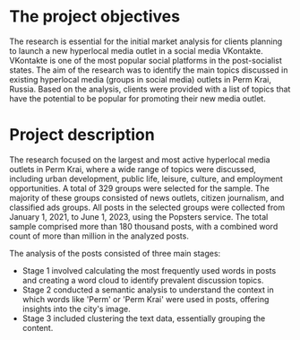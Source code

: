 # The project objectives 
The research is essential for the initial market analysis for clients planning to launch a new hyperlocal media outlet in a social media VKontakte. VKontakte is  one of the most popular social platforms in the post-socialist states. The aim of the research was to identify the main topics discussed in existing hyperlocal media (groups in social media) outlets in Perm Krai, Russia. Based on the analysis, clients were provided with a list of topics that have the potential to be popular for promoting their new media outlet.

# Project description
The research focused on the largest and most active hyperlocal media outlets in Perm Krai, where a wide range of topics were discussed, including urban development, public life, leisure, culture, and employment opportunities. A total of 329 groups were selected for the sample. The majority of these groups consisted of news outlets, citizen journalism, and classified ads groups. All posts in the selected groups were collected from January 1, 2021, to June 1, 2023, using the Popsters service. The total sample comprised more than 180 thousand posts, with a combined word count of more than million in the analyzed posts.

The analysis of the posts consisted of three main stages: 
- Stage 1 involved calculating the most frequently used words in posts and creating a word cloud to identify prevalent discussion topics.
- Stage 2 conducted a semantic analysis to understand the context in which words like 'Perm' or 'Perm Krai' were used in posts, offering insights into the city's image.
- Stage 3 included clustering the text data, essentially grouping the content.

